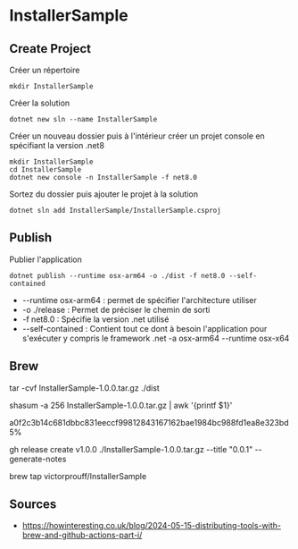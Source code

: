 # InstallerSample

## Create Project

Créer un répertoire
```
mkdir InstallerSample
``` 

Créer la solution

```
dotnet new sln --name InstallerSample
```
Créer un nouveau dossier puis à l'intérieur créer un projet console en spécifiant la version .net8
```
mkdir InstallerSample
cd InstallerSample
dotnet new console -n InstallerSample -f net8.0
``` 

Sortez du dossier puis ajouter le projet à la solution
```
dotnet sln add InstallerSample/InstallerSample.csproj  
```

## Publish

Publier l'application
```
dotnet publish --runtime osx-arm64 -o ./dist -f net8.0 --self-contained
```

- --runtime osx-arm64 :  permet de spécifier l'architecture utiliser
- -o ./release : Permet de préciser le chemin de sorti
- -f net8.0 : Spécifie la version .net utilisé
- --self-contained : Contient tout ce dont à besoin l'application pour s'exécuter y compris le framework .net
-a osx-arm64 
--runtime osx-x64

## Brew

tar -cvf InstallerSample-1.0.0.tar.gz ./dist

shasum -a 256 InstallerSample-1.0.0.tar.gz | awk '{printf $1}'

a0f2c3b14c681dbbc831eeccf99812843167162bae1984bc988fd1ea8e323bd5%

gh release create v1.0.0 ./InstallerSample-1.0.0.tar.gz --title "0.0.1" --generate-notes

brew tap victorprouff/InstallerSample

## Sources

- https://howinteresting.co.uk/blog/2024-05-15-distributing-tools-with-brew-and-github-actions-part-i/


